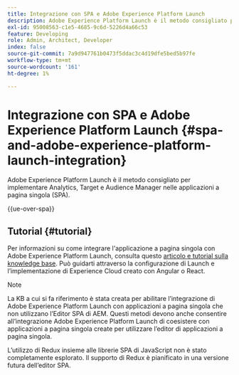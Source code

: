 ```yaml
---
title: Integrazione con SPA e Adobe Experience Platform Launch
description: Adobe Experience Platform Launch è il metodo consigliato per implementare Analytics, Target e Audience Manager nelle applicazioni a pagina singola.
exl-id: 95008563-c1e5-4685-9c6d-5226d4a66c53
feature: Developing
role: Admin, Architect, Developer
index: false
source-git-commit: 7a9d947761b0473f5ddac3c4d19dfe5bed5b97fe
workflow-type: tm+mt
source-wordcount: '161'
ht-degree: 1%

---
```



# Integrazione con SPA e Adobe Experience Platform Launch {#spa-and-adobe-experience-platform-launch-integration}

Adobe Experience Platform Launch è il metodo consigliato per implementare Analytics, Target e Audience Manager nelle applicazioni a pagina singola (SPA).

{{ue-over-spa}}

## Tutorial {#tutorial}

Per informazioni su come integrare l&#39;applicazione a pagina singola con Adobe Experience Platform Launch, consulta questo [articolo e tutorial sulla knowledge base](https://experienceleague.adobe.com/docs/experience-manager-learn/sites/spa-editor/spa-editor-framework-feature-video-use.html?lang=it). Può guidarti attraverso la configurazione di Launch e l’implementazione di Experience Cloud creato con Angular o React.

>[!NOTE]
>
>La KB a cui si fa riferimento è stata creata per abilitare l’integrazione di Adobe Experience Platform Launch con applicazioni a pagina singola che non utilizzano l’Editor SPA di AEM. Questi metodi devono anche consentire all’integrazione Adobe Experience Platform Launch di coesistere con applicazioni a pagina singola create per utilizzare l’editor di applicazioni a pagina singola.
>
>L’utilizzo di Redux insieme alle librerie SPA di JavaScript non è stato completamente esplorato. Il supporto di Redux è pianificato in una versione futura dell’editor SPA.
